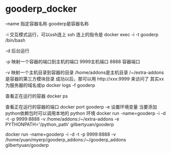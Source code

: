 # gooderp_docker
–name 指定容器名称 gooderp是容器名称

-i 交互模式运行，可以ssh连上 ssh 连上的指令是 docker exec -i -t gooderp /bin/bash

-d 后台运行

-p 映射一个容器的端口到主机的端口 9999主机端口 8888 容器端口

-v 映射一个主机目录到容器的目录 /home/addons是主机目录 /~/extra-addons是容器的第三方模块目录
成功以后，那可以用 http://xxx:9999 来访问了 其实xx为服务器的域名或ip
docker logs -f gooderp

查看正在运行的容器
docker ps

查看正在运行的容器的端口
docker port gooderp
-e 设置环境变量 当要添加python依赖包时可以调用本地的 python 环境
 docker run -name=gooderp -i -d -t -p 9999:8888  -v /home/addons:/~/extra-addons -e PYTHONPATH='/python_path' gilbertyuan/gooderp
 
docker run -name=gooderp -i -d -t -p 9999:8888  -v /home/yuan/myerp/gooderp_addons:/~/gooderp_addons  gilbertyuan/gooderp